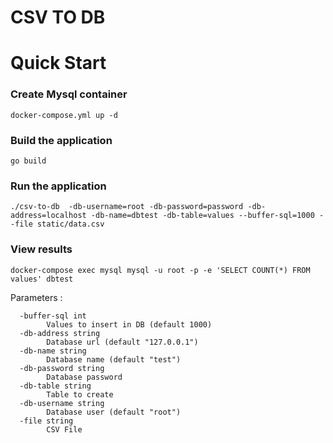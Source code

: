 CSV TO DB
=====

# Quick Start

### Create Mysql container

` docker-compose.yml up -d `

### Build the application

` go build `

### Run the application

`./csv-to-db  -db-username=root -db-password=password -db-address=localhost -db-name=dbtest -db-table=values --buffer-sql=1000 --file static/data.csv`

### View results

`docker-compose exec mysql mysql -u root -p -e 'SELECT COUNT(*) FROM values' dbtest `

Parameters :

```
  -buffer-sql int
    	Values to insert in DB (default 1000)
  -db-address string
    	Database url (default "127.0.0.1")
  -db-name string
    	Database name (default "test")
  -db-password string
    	Database password
  -db-table string
    	Table to create
  -db-username string
    	Database user (default "root")
  -file string
    	CSV File
```